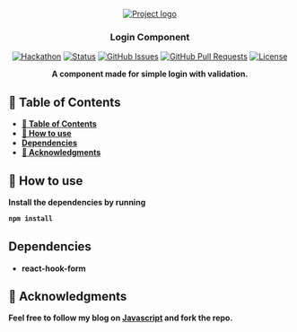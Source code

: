 <p align="center">
  <a href="" rel="noopener">
 <img src="https://source.unsplash.com/random/250×250/?fruit" alt="Project logo"></a>
</p>
<h3 align="center">Login Component</h3>

<div align="center">   

[![Hackathon](https://img.shields.io/badge/hackathon-JSU-orange.svg)](http://javascriptsu.wordpress.com)
[![Status](https://img.shields.io/badge/status-active-success.svg)]()
[![GitHub Issues](https://img.shields.io/github/issues/kylelobo/The-Documentation-Compendium.svg)](https://github.com/kylelobo/The-Documentation-Compendium/issues)
[![GitHub Pull Requests](https://img.shields.io/github/issues-pr/kylelobo/The-Documentation-Compendium.svg)](https://github.com/kylelobo/The-Documentation-Compendium/pulls)
[![License](https://img.shields.io/badge/license-MIT-blue.svg)](LICENSE.md)

</div>


<p align="center">  
<b> A component made for simple login with validation.
</p>

## 📝 Table of Contents

- [📝 Table of Contents](#-table-of-contents)
- [🧐 How to use <a name = "how-to"></a>](#-how-to-use-)
- [Dependencies](#dependencies)
- [🎉 Acknowledgments <a name = "acknowledgments"></a>](#-acknowledgments-)

## 🧐 How to use <a name = "how-to"></a>

Install the dependencies by running

```bash
npm install
```
## Dependencies

* react-hook-form


## 🎉 Acknowledgments <a name = "acknowledgments"></a>

 Feel free to follow my blog on [Javascript](http:\\javascriptsu.wordpress.com) and fork the repo.
